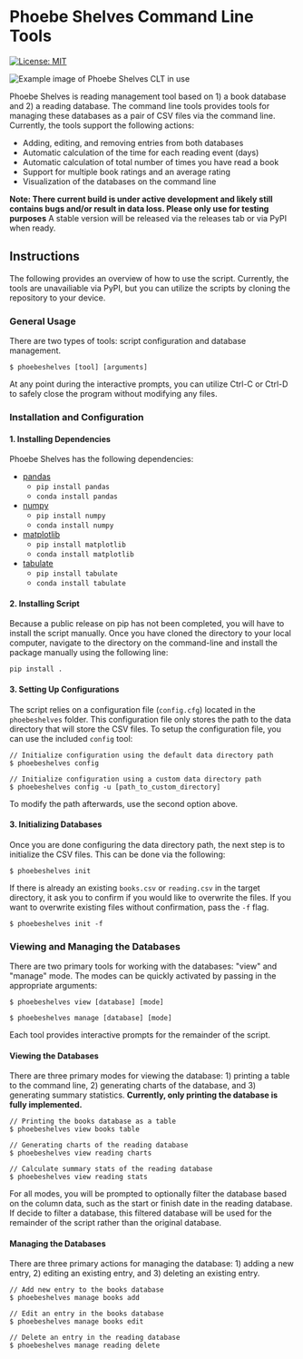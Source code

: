 # Phoebe Shelves Command Line Tools

[![License: MIT](https://img.shields.io/badge/License-MIT-yellow.svg)](https://opensource.org/licenses/MIT)

![Example image of Phoebe Shelves CLT in use](https://github.com/anthony-agbay/phoebe-shelves-clt/blob/main/img/owl-shelves-clt-example.png)

Phoebe Shelves is reading management tool based on 1) a book database and 2) a reading database. The command line tools provides tools for managing these databases as a pair of CSV files via the command line. Currently, the tools support the following actions:

- Adding, editing, and removing entries from both databases
- Automatic calculation of the time for each reading event (days)
- Automatic calculation of total number of times you have read a book
- Support for multiple book ratings and an average rating
- Visualization of the databases on the command line

**Note: There current build is under active development and likely still contains bugs and/or result in data loss. Please only use for testing purposes** A stable version will be released via the releases tab or via PyPI when ready.

## Instructions

The following provides an overview of how to use the script. Currently, the tools are unavailiable via PyPI, but you can utilize the scripts by cloning the repository to your device.

### General Usage

There are two types of tools: script configuration and database management.

```console
$ phoebeshelves [tool] [arguments]
```

At any point during the interactive prompts, you can utilize Ctrl-C or Ctrl-D to safely close the program without modifying any files.

### Installation and Configuration

#### 1. Installing Dependencies

Phoebe Shelves has the following dependencies:

- [pandas](https://pandas.pydata.org)
    - `pip install pandas`
    - `conda install pandas`
- [numpy](https://numpy.org/)
    - `pip install numpy`
    - `conda install numpy`
- [matplotlib](https://matplotlib.org/stable/index.html)
    - `pip install matplotlib`
    - `conda install matplotlib`
- [tabulate](https://pypi.org/project/tabulate/)
    - `pip install tabulate`
    - `conda install tabulate`

#### 2. Installing Script

Because a public release on pip has not been completed, you will have to install the script manually. Once you have cloned the directory to your local computer, navigate to the directory on the command-line and install the package manually using the following line:

```console
pip install .
```

#### 3. Setting Up Configurations

The script relies on a configuration file (`config.cfg`) located in the `phoebeshelves` folder. This configuration file only stores the path to the data directory that will store the CSV files. To setup the configuration file, you can use the included `config` tool:

```console
// Initialize configuration using the default data directory path
$ phoebeshelves config

// Initialize configuration using a custom data directory path
$ phoebeshelves config -u [path_to_custom_directory]
```

To modify the path afterwards, use the second option above.

#### 3. Initializing Databases

Once you are done configuring the data directory path, the next step is to initialize the CSV files. This can be done via the following:

```console
$ phoebeshelves init
```

If there is already an existing `books.csv` or `reading.csv` in the target directory, it ask you to confirm if you would like to overwrite the files. If you want to overwrite existing files without confirmation, pass the `-f` flag.

```sh-session
$ phoebeshelves init -f
```

### Viewing and Managing the Databases

There are two primary tools for working with the databases: "view" and "manage" mode. The modes can be quickly activated by passing in the appropriate arguments:

```sh-session
$ phoebeshelves view [database] [mode]

$ phoebeshelves manage [database] [mode]
```

Each tool provides interactive prompts for the remainder of the script.

#### Viewing the Databases

There are three primary modes for viewing the database: 1) printing a table to the command line, 2) generating charts of the database, and 3) generating summary statistics. **Currently, only printing the database is fully implemented.**

```sh-session
// Printing the books database as a table
$ phoebeshelves view books table

// Generating charts of the reading database
$ phoebeshelves view reading charts

// Calculate summary stats of the reading database
$ phoebeshelves view reading stats
```

For all modes, you will be prompted to optionally filter the database based on the column data, such as the start or finish date in the reading database. If decide to filter a database, this filtered database will be used for the remainder of the script rather than the original database.

#### Managing the Databases

There are three primary actions for managing the database: 1) adding a new entry, 2) editing an existing entry, and 3) deleting an existing entry.

```sh-session
// Add new entry to the books database
$ phoebeshelves manage books add

// Edit an entry in the books database
$ phoebeshelves manage books edit

// Delete an entry in the reading database
$ phoebeshelves manage reading delete
```